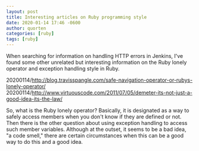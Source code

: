 ```yaml
---
layout: post
title: Interesting articles on Ruby programming style
date: 2020-01-14 17:46 -0600
author: quorten
categories: [ruby]
tags: [ruby]
---
```


When searching for information on handling HTTP errors in Jenkins,
I've found some other unrelated but interesting information on the
Ruby lonely operator and exception handling style in Ruby.

20200114/http://blog.travisspangle.com/safe-navigation-operator-or-rubys-lonely-operator/  
20200114/http://www.virtuouscode.com/2011/07/05/demeter-its-not-just-a-good-idea-its-the-law/

So, what is the Ruby lonely operator?  Basically, it is designated as
a way to safely access members when you don't know if they are defined
or not.  Then there is the other question about using exception
handling to access such member variables.  Although at the outset, it
seems to be a bad idea, "a code smell," there are certain
circumstances when this can be a good way to do this and a good idea.
